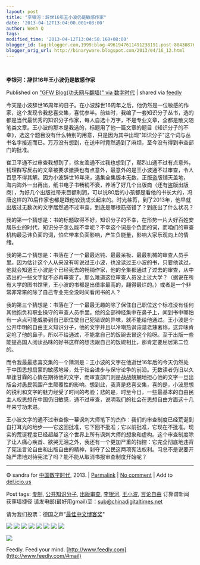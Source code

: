 ```yaml
---
layout: post
title: "李银河：辞世16年王小波仍是敏感作家"
date: '2013-04-12T13:04:00.001+08:00'
author: Wenh Q
tags:
modified_time: '2013-04-12T13:04:50.168+08:00'
blogger_id: tag:blogger.com,1999:blog-4961947611491238191.post-8043087658317864559
blogger_orig_url: http://binaryware.blogspot.com/2013/04/16_12.html
---
```



  

**李银河：辞世16年王小波仍是敏感作家**

Published on ["GFW Blog(功夫网与翻墙)" via
数字时代](https://kexueshangwang.info/chinese/2013/04/%E6%9D%8E%E9%93%B6%E6%B2%B3%EF%BC%9A%E8%BE%9E%E4%B8%9616%E5%B9%B4%E7%8E%8B%E5%B0%8F%E6%B3%A2%E4%BB%8D%E6%98%AF%E6%95%8F%E6%84%9F%E4%BD%9C%E5%AE%B6/?utm_source=feedburner&utm_medium=feed&utm_campaign=Feed%3A+chinagfwblog+(GFW+Blog%EF%BC%88%E5%8A%9F%E5%A4%AB%E7%BD%91%E4%B8%8E%E7%BF%BB%E5%A2%99%EF%BC%89))
| shared via [feedly](http://www.feedly.com)

今天是小波辞世16周年的日子。在小波辞世16周年之后，他仍然是一位敏感的作家，这个发现令我悲喜交集，喜忧参半。前些时，我编了一套知识分子丛书，选的都是当代最优秀的知识分子作家，每人自选十万字，不是专业文章，全都是散文随笔类文章。王小波的那本是我选的，标题用了他一篇文章的题目《知识分子的不幸》，选这个题目没有什么特别的用意，只是因为其中出现"知识分子"这个词与丛书名字接近而已。万万没有想到，在送审时竟然遇到了麻烦，至今没有得到审查部门的批准。

崔卫平通不过审查我想到了，徐友渔通不过我也想到了，鄢烈山通不过有点意外，钱理群写反右的文章被要求撤换也有点意外，最意外的是王小波通不过审查，令人百思不得其解。因为小波辞世16年来，选集全集版本无数，正版盗版铺天盖地，海内海外一出再出，纸书电子书畅销不衰，养活了好几个出版商（还有盗版出版商），为好几个出版社带来巨额利润，可以说80后的小孩都是看他的书长大的，冯唐这样的70后作家也都是跟他较劲成长起来的。时光荏苒，到了2013年，他早就出版过无数次的文字居然通不过审查，到底是哪根筋搭错了？到底出了什么状况？

我的第一个猜想是：书的标题取得不好，知识分子的不幸，在形势一片大好百姓安居乐业的时代，知识分子怎么能不幸呢？不幸这个词是个负面的词，而咱们的审查机构最忌讳负面的词，怕它带来负面影响，产生负能量，影响大家乐观向上的情绪。

我的第二个猜想是：书落在了一个最最迟钝、最最呆板、最最机械的审查人员手里。因为估计这个人从来没有听说过王小波，也没读过王小波的书，只要他读过，他就会知道王小波是个已经死去的畅销作家，他的全集都通过了过去的审查，从中选出的一些文字就不必再审查了。那么难道这位审查人员没上过大学？（据说在所有大学的图书馆里，王小波的书都是出借率最高的，翻得最烂的。）或者是一个非常非常笨的除了自己专业完全没时间看闲书的人？

我的第三个猜想是：书落在了一个最最无趣的除了保住自己职位这个标准没有任何其他抱负和职业操守的审查人员手里。他的全部神经集中在鼻子上，闻到书中哪怕有一点点可能威胁到自己职位使自己犯错误的异味，就不能给他通过。王小波是个公开申明的自由主义知识分子，他的文字并且以冷嘲热讽诙谐老辣著称，这异味肯定呛了他的鼻子，所以不给通过，不能拿自己的饭碗去冒这个险呀。至于出版一些能提高国人阅读品味的好书这样的想法跟自己的饭碗相比，那肯定要屈居第二位的。

而令我最最悲喜交集的一个猜测是：王小波的文字在他逝世16年后的今天仍然处于中国思想启蒙的敏感地带，处于社会进步与保守论争的前沿。无数读者仍旧以久旱逢甘霖的心情在期待他的文字，而审查部门则是战战兢兢地担心他的文字一旦出版会对愚民氛围产生颠覆性的影响。想到此，我真是悲喜交集，喜的是，小波思想的锐利和文字的魅力经受了时间的考验；悲的是，时至今日，一些最基本的自由民主人权思想在中国仍旧敏感，通不过审查，说明我们的社会在思想自由方面这十几年来寸功未进。

王小波文字的通不过审查像一幕讽刺大师笔下的杰作：我们的审查制度已经荒诞到自打耳光的地步——它这回批准，它下回不批准；它以前批准，它现在不批准。现实的荒诞程度已经超越了这个世界上所有讽刺大师的想象和虚构。这个审查制度除了让人痛心疾首、欲哭无泪之外，我还有一个更加严重的指控：它完全彻底地违背了宪法言论自由和出版自由的精神，剥夺了公民这两项宪法权利。习总不是说要开始严肃地对待宪法了吗？能不能从取消书报审查制度开始呢？

* * * * *

© sandra for [中国数字时代](https://kexueshangwang.info/chinese), 2013.
|
[Permalink](https://kexueshangwang.info/chinese/2013/04/%e6%9d%8e%e9%93%b6%e6%b2%b3%ef%bc%9a%e8%be%9e%e4%b8%9616%e5%b9%b4%e7%8e%8b%e5%b0%8f%e6%b3%a2%e4%bb%8d%e6%98%af%e6%95%8f%e6%84%9f%e4%bd%9c%e5%ae%b6/)
| [No
comment](https://kexueshangwang.info/chinese/2013/04/%e6%9d%8e%e9%93%b6%e6%b2%b3%ef%bc%9a%e8%be%9e%e4%b8%9616%e5%b9%b4%e7%8e%8b%e5%b0%8f%e6%b3%a2%e4%bb%8d%e6%98%af%e6%95%8f%e6%84%9f%e4%bd%9c%e5%ae%b6/#comments)
| Add to
[del.icio.us](http://del.icio.us/post?url=https://kexueshangwang.info/chinese/2013/04/%e6%9d%8e%e9%93%b6%e6%b2%b3%ef%bc%9a%e8%be%9e%e4%b8%9616%e5%b9%b4%e7%8e%8b%e5%b0%8f%e6%b3%a2%e4%bb%8d%e6%98%af%e6%95%8f%e6%84%9f%e4%bd%9c%e5%ae%b6/&title=%E6%9D%8E%E9%93%B6%E6%B2%B3%EF%BC%9A%E8%BE%9E%E4%B8%9616%E5%B9%B4%E7%8E%8B%E5%B0%8F%E6%B3%A2%E4%BB%8D%E6%98%AF%E6%95%8F%E6%84%9F%E4%BD%9C%E5%AE%B6)

 Post tags:
[专制](https://kexueshangwang.info/chinese/tag/%e4%b8%93%e5%88%b6/?category=18271),
[公共知识分子](https://kexueshangwang.info/chinese/tag/%e5%85%ac%e5%85%b1%e7%9f%a5%e8%af%86%e5%88%86%e5%ad%90/?category=18271),
[出版审查](https://kexueshangwang.info/chinese/tag/%e5%87%ba%e7%89%88%e5%ae%a1%e6%9f%a5/?category=18271),
[李银河](https://kexueshangwang.info/chinese/tag/%e6%9d%8e%e9%93%b6%e6%b2%b3/?category=18271),
[王小波](https://kexueshangwang.info/chinese/tag/%e7%8e%8b%e5%b0%8f%e6%b3%a2/?category=18271),
[言论自由](https://kexueshangwang.info/chinese/tag/%e8%a8%80%e8%ae%ba%e8%87%aa%e7%94%b1/?category=18271)
 订靠谱新闻 获穿墙捷径
请发电邮(最好用gmail)至：[sub@chinadigitaltimes.net](mailto:sub@chinadigitaltimes.net)

请为我们投票：德国之声"[最佳中文博客奖](https://thebobs.com/chinese/category/2013/best-blog-chinese-2013/)"

[![](http://feeds.feedburner.com/~ff/chinagfwblog?d=yIl2AUoC8zA)](http://feeds.feedburner.com/~ff/chinagfwblog?a=5IFrHaGqPvo:yZSDCVG0ecs:yIl2AUoC8zA)
[![](http://feeds.feedburner.com/~ff/chinagfwblog?i=5IFrHaGqPvo:yZSDCVG0ecs:-BTjWOF_DHI)](http://feeds.feedburner.com/~ff/chinagfwblog?a=5IFrHaGqPvo:yZSDCVG0ecs:-BTjWOF_DHI)
[![](http://feeds.feedburner.com/~ff/chinagfwblog?i=5IFrHaGqPvo:yZSDCVG0ecs:F7zBnMyn0Lo)](http://feeds.feedburner.com/~ff/chinagfwblog?a=5IFrHaGqPvo:yZSDCVG0ecs:F7zBnMyn0Lo)
[![](http://feeds.feedburner.com/~ff/chinagfwblog?i=5IFrHaGqPvo:yZSDCVG0ecs:V_sGLiPBpWU)](http://feeds.feedburner.com/~ff/chinagfwblog?a=5IFrHaGqPvo:yZSDCVG0ecs:V_sGLiPBpWU)
[![](http://feeds.feedburner.com/~ff/chinagfwblog?d=qj6IDK7rITs)](http://feeds.feedburner.com/~ff/chinagfwblog?a=5IFrHaGqPvo:yZSDCVG0ecs:qj6IDK7rITs)
[![](http://feeds.feedburner.com/~ff/chinagfwblog?d=l6gmwiTKsz0)](http://feeds.feedburner.com/~ff/chinagfwblog?a=5IFrHaGqPvo:yZSDCVG0ecs:l6gmwiTKsz0)
[![](http://feeds.feedburner.com/~ff/chinagfwblog?i=5IFrHaGqPvo:yZSDCVG0ecs:gIN9vFwOqvQ)](http://feeds.feedburner.com/~ff/chinagfwblog?a=5IFrHaGqPvo:yZSDCVG0ecs:gIN9vFwOqvQ)
[![](http://feeds.feedburner.com/~ff/chinagfwblog?d=TzevzKxY174)](http://feeds.feedburner.com/~ff/chinagfwblog?a=5IFrHaGqPvo:yZSDCVG0ecs:TzevzKxY174)

![](http://feeds.feedburner.com/~r/chinagfwblog/~4/5IFrHaGqPvo)



Feedly. Feed your mind.
[http://www.feedly.com](http://www.feedly.com/#mail)

